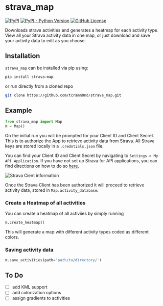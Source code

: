 # strava_map
[![PyPI](https://img.shields.io/pypi/v/strava-map)](https://pypi.org/project/strava-map/)
[![PyPI - Python Version](https://img.shields.io/pypi/pyversions/strava-map)](https://pypi.org/project/strava-map/)
[![GitHub License](https://img.shields.io/github/license/tcramm0nd/strava_map)](https://github.com/tcramm0nd/strava_map/blob/main/LICENSE)

Downloads strava activities and generates a heatmap for each activity type. View all your Strava activity data in one map, or just download and save your activity data to edit as you choose.

## Installation
`strava_map` can be installed via pip using:

```bash 
pip install strava-map
```
or run directly from a cloned repo

```bash
git clone https://github.com/tcramm0nd/strava_map.git
```


## Example

```python
from strava_map import Map
m = Map()
```

On the initial run you will be prompted for your Client ID and Client Secret. This is to authorize the App to retrieve activity data from Strava. All Strava keys are stored locally in a `.credntials.json` file.

You can find your Client ID and Client Secret by navigating to `Settings > My API Application`. If you have not set up Strava for API applications, you can find directions on how to do so [here](https://developers.strava.com/docs/getting-started/#account).

![Strava Cient information](https://developers.strava.com/images/getting-started-1.png)

Once the Strava Client has been authorized it will proceed to retrieve activity data, stored in `Map.activity_database`.

### Create a Heatmap of all activities
You can create a heatmap of all activiies by simply running
```python
m.create_heatmap()
```
This will generate a map with different activity types coded as different colors.

### Saving activity data
```python
m.save_activities(path='path/to/directory/')
```

## To Do
- [ ] add KML support
- [ ] add colorization options
- [ ] assign gradients to activities
